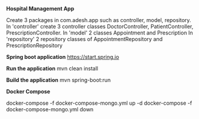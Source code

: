**Hospital Management App**

Create 3 packages in com.adesh.app such as controller, model, repository.
In 'controller' create 3 controller classes DoctorController, PatientController, PrescriptionController.
In 'model' 2 classes Appointment and Prescription
In 'repository' 2 repository classes of AppointmentRepository and PrescriptionRepository


**Spring boot application**
https://start.spring.io

**Run the application**
mvn clean install

**Build the application**
mvn spring-boot:run

**Docker Compose**

docker-compose -f docker-compose-mongo.yml up -d
docker-compose -f docker-compose-mongo.yml down